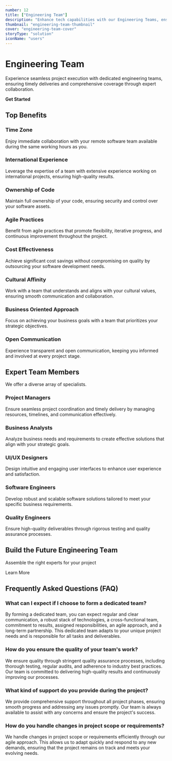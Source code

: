 ```yaml
---
number: 12
title: ["Engineering Team"]
description: "Enhance tech capabilities with our Engineering Teams, ensuring you have the best talent on board."
thumbnail: "engineering-team-thumbnail"
cover: "engineering-team-cover"
storyType: "solution"
iconName: "users"
---
```


# Engineering Team

Experience seamless project execution with dedicated engineering teams, ensuring timely deliveries and comprehensive coverage through expert collaboration.

**Get Started**

## Top Benefits

### Time Zone

Enjoy immediate collaboration with your remote software team available during the same working hours as you.

### International Experience

Leverage the expertise of a team with extensive experience working on international projects, ensuring high-quality results.

### Ownership of Code

Maintain full ownership of your code, ensuring security and control over your software assets.

### Agile Practices

Benefit from agile practices that promote flexibility, iterative progress, and continuous improvement throughout the project.

### Cost Effectiveness

Achieve significant cost savings without compromising on quality by outsourcing your software development needs.

### Cultural Affinity

Work with a team that understands and aligns with your cultural values, ensuring smooth communication and collaboration.

### Business Oriented Approach

Focus on achieving your business goals with a team that prioritizes your strategic objectives.

### Open Communication

Experience transparent and open communication, keeping you informed and involved at every project stage.

## Expert Team Members

We offer a diverse array of specialists.

### Project Managers

Ensure seamless project coordination and timely delivery by managing resources, timelines, and communication effectively.

### Business Analysts

Analyze business needs and requirements to create effective solutions that align with your strategic goals.

### UI/UX Designers

Design intuitive and engaging user interfaces to enhance user experience and satisfaction.

### Software Engineers

Develop robust and scalable software solutions tailored to meet your specific business requirements.

### Quality Engineers

Ensure high-quality deliverables through rigorous testing and quality assurance processes.

## Build the Future Engineering Team

Assemble the right experts for your project

Learn More

## Frequently Asked Questions (FAQ)

### What can I expect if I choose to form a dedicated team?

By forming a dedicated team, you can expect regular and clear communication, a robust stack of technologies, a cross-functional team, commitment to results, assigned responsibilities, an agile approach, and a long-term partnership. This dedicated team adapts to your unique project needs and is responsible for all tasks and deliverables.

### How do you ensure the quality of your team's work?

We ensure quality through stringent quality assurance processes, including thorough testing, regular audits, and adherence to industry best practices. Our team is committed to delivering high-quality results and continuously improving our processes.

### What kind of support do you provide during the project?

We provide comprehensive support throughout all project phases, ensuring smooth progress and addressing any issues promptly. Our team is always available to assist with any concerns and ensure the project's success.

### How do you handle changes in project scope or requirements?

We handle changes in project scope or requirements efficiently through our agile approach. This allows us to adapt quickly and respond to any new demands, ensuring that the project remains on track and meets your evolving needs.
